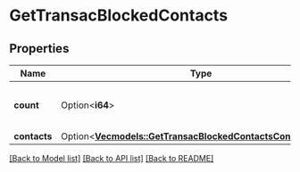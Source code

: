 # GetTransacBlockedContacts

## Properties

Name | Type | Description | Notes
------------ | ------------- | ------------- | -------------
**count** | Option<**i64**> | Count of blocked or unsubscribed contact | [optional]
**contacts** | Option<[**Vec<models::GetTransacBlockedContactsContactsInner>**](getTransacBlockedContacts_contacts_inner.md)> |  | [optional]

[[Back to Model list]](../README.md#documentation-for-models) [[Back to API list]](../README.md#documentation-for-api-endpoints) [[Back to README]](../README.md)



